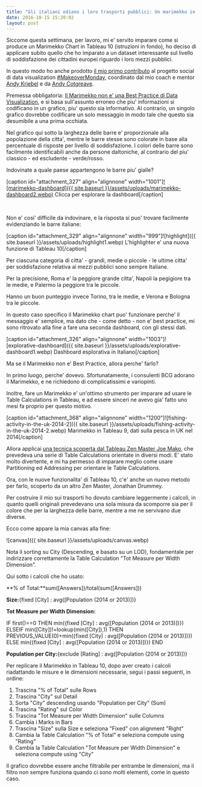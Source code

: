 ```yaml
---
title: "Gli italiani odiano i loro trasporti pubblici: Un marimekko in Tableau 10"
date: 2016-10-15 15:20:02
layout: post
---
```


Siccome questa settimana, per lavoro, mi e' servito imparare come si produce un Marimekko Chart in Tableau 10 (istruzioni in fondo), ho deciso di applicare subito quello che ho imparato a un dataset interessante sul livello di soddisfazione dei cittadini europei riguardo i loro mezzi pubblici.

In questo modo ho anche prodotto [il mio primo contributo](https://twitter.com/VizWizBI/status/786625190876807168) al progetto social di data visualization [#MakeoverMonday](http://www.makeovermonday.co.uk/), coordinato dal mio coach e mentor [Andy Kriebel](https://twitter.com/VizWizBI?lang=en-gb) e da [Andy Cotgreave](https://twitter.com/acotgreave?lang=en-gb).

Premessa obbligatoria: [Il Marimekko non e' una Best Practice di Data Visualization](https://www.perceptualedge.com/example13.php), e si basa sull'assunto erroneo che piu' informazioni si codificano in un grafico, piu' questo sia informativo. Al contrario, un singolo grafico dovrebbe codificare un solo messaggio in modo tale che questo sia desumibile a una prima occhiata.

Nel grafico qui sotto la larghezza delle barre e' proporzionale alla popolazione della citta', mentre le barre stesse sono colorate in base alla percentuale di risposte per livello di soddisfazione. I colori delle barre sono facilmente identificabili anche da persone daltoniche, al contrario del piu' classico - ed escludente - verde/rosso.

Indovinate a quale paese appartengono le barre piu' gialle?

[caption id="attachment\_327" align="alignnone" width="1001"][![marimekko-dashboard]({{ site.baseurl }}/assets/uploads/marimekko-dashboard2.webp)](https://public.tableau.com/views/MakeoverMondayGoodJobItaly_0/MMMarimekko?:embed=y&:display_count=yes) Clicca per esplorare la dashboard[/caption]

 

Non e' cosi' difficile da indovinare, e la risposta si puo' trovare facilmente evidenziando le barre italiane:

[caption id="attachment\_329" align="alignnone" width="999"]![highlight]({{ site.baseurl }}/assets/uploads/highlight1.webp) L'highlighter e' una nuova funzione di Tableau 10[/caption]

Per ciascuna categoria di citta' - grandi, medie o piccole - le ultime citta' per soddisfazione relativa ai mezzi pubblici sono sempre Italiane.

Per la precisione, Roma e' la peggiore grande citta', Napoli la pegigiore tra le medie, e Palermo la peggiore tra le piccole.

Hanno un buon punteggio invece Torino, tra le medie, e Verona e Bologna tra le piccole.

In questo caso specifico il Marimekko chart puo' funzionare perche' il messaggio e' semplice, ma dato che - come detto - non e' best practice, mi sono ritrovato alla fine a fare una seconda dashboard, con gli stessi dati.

[caption id="attachment\_326" align="alignnone" width="1003"]![explorative-dashboard]({{ site.baseurl }}/assets/uploads/explorative-dashboard1.webp) Dashboard esplorativa in Italiano[/caption]

Ma se il Marimekko non e' Best Practice, allora perche' farlo?

In primo luogo, perche' dovevo. Sfortunatamente, i consulenti BCG adorano il Marimekko, e ne richiedono di complicatissimi e variopinti.

Inoltre, fare un Marimekko e' un'ottimo strumento per imparare ad usare le Table Calculations in Tableau, e ad essere sinceri ne avevo gia' fatto uno mesi fa proprio per questo motivo.

[caption id="attachment\_368" align="alignnone" width="1200"]![fishing-activity-in-the-uk-2014-2]({{ site.baseurl }}/assets/uploads/fishing-activity-in-the-uk-2014-2.webp) Marimekko in Tableau 9, dati sulla pesca in UK nel 2014[/caption]

Allora applicai [una tecnica scoperta dal Tableau Zen Master Joe Mako](http://public.tableau.com/profile/joe.mako#!/vizhome/Marimekko/Marimekko), che prevedeva una serie di Table Calculations orientate in diversi modi. E' stato molto divertente, e mi ha permesso di imparare meglio come usare Partitioning ed Addressing per orientare le Table Calculations.

Ora, con le nuove funzionalita' di Tableau 10, c'e' anche un nuovo metodo per farlo, scoperto da un altro Zen Master, Jonathan Drummey.

Per costruire il mio sui trasporti ho dovuto cambiare leggermente i calcoli, in quanto quelli originali prevedevano una sola misura da scomporre sia per il colore che per la larghezza delle barre, mentre a me ne servivano due diverse.

Ecco come appare la mia canvas alla fine:

![canvas]({{ site.baseurl }}/assets/uploads/canvas.webp)

Nota il sorting su City (Descending, e basato su un LOD), fondamentale per indirizzare correttamente la Table Calculation "Tot Measure per Width Dimension".

Qui sotto i calcoli che ho usato:

**% of Total:**sum([Answers])/total(sum([Answers]))

**Size:**{fixed [City] : avg([Population (2014 or 2013)])}

**Tot Measure per Width Dimension:**

IF first()==0 THEN
min({fixed [City] : avg([Population (2014 or 2013)])})
ELSEIF min([City])!=lookup(min([City]),1) THEN
PREVIOUS\_VALUE(0)+min({fixed [City] : avg([Population (2014 or 2013)])})
ELSE min({fixed [City] : avg([Population (2014 or 2013)])})
END

**Population per City:**{exclude [Rating] : avg([Population (2014 or 2013)])}

Per replicare il Marimekko in Tableau 10, dopo aver creato i calcoli riadattando le misure e le dimensioni necessarie, segui i passi seguenti, in ordine:
1. Trascina "% of Total" sulle Rows
2. Trascina "City" sul Detail
3. Sorta "City" descending usando "Population per City" (Sum)
4. Trascina "Rating" sul Color
5. Trascina "Tot Measure per Width Dimension" sulle Columns
6. Cambia i Marks in Bars
7. Trascina "Size" sulla Size e seleziona "Fixed" con alignment "Right"
8. Cambia la Table Calculation "% of Total" e seleziona compute using "Rating"
9. Cambia la Table Calculation "Tot Measure per Width Dimension" e seleziona compute using "City"


Il grafico dovrebbe essere anche filtrabile per entrambe le dimensioni, ma il filtro non sempre funziona quando ci sono molti elementi, come in questo caso.